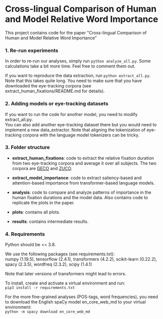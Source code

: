 # Cross-lingual Comparison of Human and Model Relative Word Importance

This project contains code for the paper "Cross-lingual Comparison of Human and Model Relative Word
Importance"


### 1. Re-run experiments
In order to re-run our analyses, simply run `python analyze_all.py`. Some calculations take a bit more time. Feel free to comment them out.  

If you want to reproduce the data extraction, run `python extract_all.py`. Note that this takes quite long. You need to make sure that you have downloaded the eye-tracking corpora (see extract_human_fixations/README.md for details). 

### 2. Adding models or eye-tracking datasets
If you want to run the code for another model, you need to modify extract_all.py.  
You can also add another eye-tracking dataset there but you would need to implement a new data_extractor. Note that aligning the tokenization of eye-tracking corpora with the language model tokenizers can be tricky. 

### 3. Folder structure
- **extract_human_fixations**: code to extract the relative fixation duration from two eye-tracking corpora and average it over all subjects. The two corpora are [GECO](https://expsy.ugent.be/downloads/geco/) and [ZUCO](https://osf.io/q3zws/). 

- **extract_model_importance**: code to extract saliency-based and attention-based importance from transformer-based language models. 

- **analysis**: code to compare and analyze patterns of importance in the human fixation durations and the model data. Also contains code to replicate the plots in the paper. 

- **plots**: contains all plots.

- **results**: contains intermediate results. 

### 4. Requirements

Python should be <= 3.8.

We use the following packages (see requirements.txt):  
numpy (1.19.5), tensorflow (2.4.1), transformers (4.2.2), scikit-learn (0.22.2), spacy (2.3.5), wordfreq (2.3.2), scipy (1.4.1)

Note that later versions of transformers might lead to errors. 

To install, create and activate a virtual environment and run:  
`pip3 install -r requirements.txt`

For the more fine-grained analyses (POS-tags, word frequencies), you need to download the English spaCy model en_core_web_md to your virtual environment:  
`python -m spacy download en_core_web_md`


